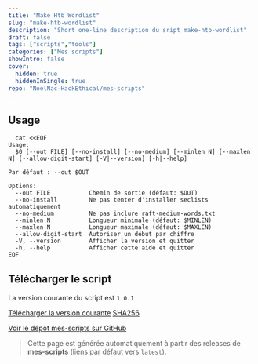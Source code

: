 ```yaml
---
title: "Make Htb Wordlist"
slug: "make-htb-wordlist"
description: "Short one-line description du sript make-htb-wordlist"
draft: false
tags: ["scripts","tools"]
categories: ["Mes scripts"]
showIntro: false
cover:
  hidden: true
  hiddenInSingle: true
repo: "NoelNac-HackEthical/mes-scripts"
---
```


## Usage

```
  cat <<EOF
Usage:
  $0 [--out FILE] [--no-install] [--no-medium] [--minlen N] [--maxlen N] [--allow-digit-start] [-V|--version] [-h|--help]

Par défaut : --out $OUT

Options:
  --out FILE           Chemin de sortie (défaut: $OUT)
  --no-install         Ne pas tenter d'installer seclists automatiquement
  --no-medium          Ne pas inclure raft-medium-words.txt
  --minlen N           Longueur minimale (défaut: $MINLEN)
  --maxlen N           Longueur maximale (défaut: $MAXLEN)
  --allow-digit-start  Autoriser un début par chiffre
  -V, --version        Afficher la version et quitter
  -h, --help           Afficher cette aide et quitter
EOF
```

## Télécharger le script

<p class="version-line">
  La version courante du script est <code>1.0.1</code>
</p>

<div class="dl-row">
  <a href="https://github.com/NoelNac-HackEthical/mes-scripts/releases/latest/download/make-htb-wordlist" class="he-btn he-btn--neutral">Télécharger la version courante</a>
  <a href="https://github.com/NoelNac-HackEthical/mes-scripts/releases/latest/download/make-htb-wordlist.sha256" class="he-btn he-btn--sm he-btn--neutral">SHA256</a>
</div>

<p><a href="https://github.com/NoelNac-HackEthical/mes-scripts">Voir le dépôt mes-scripts sur GitHub</a></p>

> Cette page est générée automatiquement à partir des releases de **mes-scripts** (liens par défaut vers `latest`).
